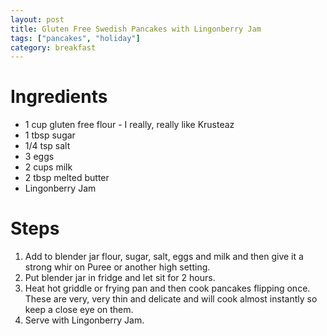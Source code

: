 ```yaml
---
layout: post
title: Gluten Free Swedish Pancakes with Lingonberry Jam
tags: ["pancakes", "holiday"]
category: breakfast
---
```

# Ingredients

* 1 cup gluten free flour - I really, really like Krusteaz
* 1 tbsp sugar
* 1/4 tsp salt
* 3 eggs
* 2 cups milk
* 2 tbsp melted butter
* Lingonberry Jam

# Steps

1.  Add to blender jar flour, sugar, salt, eggs and milk and then give it a strong whir on Puree or another high setting.
2.  Put blender jar in fridge and let sit for 2 hours.
3.  Heat hot griddle or frying pan and then cook pancakes flipping once.  These are very, very thin and delicate and will cook almost instantly so keep a close eye on them.
4.  Serve with Lingonberry Jam.
